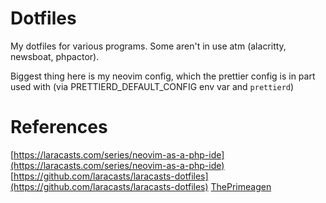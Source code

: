 # Dotfiles

My dotfiles for various programs. Some aren't in use atm (alacritty, newsboat, phpactor).

Biggest thing here is my neovim config, which the prettier config is in part used with (via PRETTIERD_DEFAULT_CONFIG env var and `prettierd`)

# References

[https://laracasts.com/series/neovim-as-a-php-ide](https://laracasts.com/series/neovim-as-a-php-ide)
[https://github.com/laracasts/laracasts-dotfiles](https://github.com/laracasts/laracasts-dotfiles)
[ThePrimeagen](https://www.youtube.com/playlist?list=PLm323Lc7iSW_wuxqmKx_xxNtJC_hJbQ7R)
